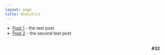 ```yaml
---
layout: page
title: Analytics
---
```


* [Post 1](/_posts/2020-02-28-sample-markdown.md) - the test post
* [Post 2](/_posts/2023-04-09-Test1.md) - the second test post

<div style="text-align:right;">
    <h4 style="display:inline-block;">#32</h4>
</div>
